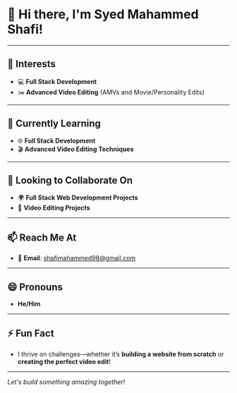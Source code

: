 # 👋 **Hi there, I'm Syed Mahammed Shafi**!

---

## 👀 **Interests**  
- 💻 **Full Stack Development**  
- ✂️ **Advanced Video Editing** (AMVs and Movie/Personality Edits)  
  

---

## 🌱 **Currently Learning**  
- 🌐 **Full Stack Development**  
- 🎬 **Advanced Video Editing Techniques**

---

## 💞️ **Looking to Collaborate On**  
- 🌍 **Full Stack Web Development Projects**  
- 🎥 **Video Editing Projects**

---

## 📫 **Reach Me At**  
- 📧 **Email**: [shafimahammed98@gmail.com](mailto:shafimahammed98@gmail.com)

---

## 😄 **Pronouns**  
- **He/Him**

---

## ⚡ **Fun Fact**  
- I thrive on challenges—whether it’s **building a website from scratch** or **creating the perfect video edit**!

---

*Let's build something amazing together!*
